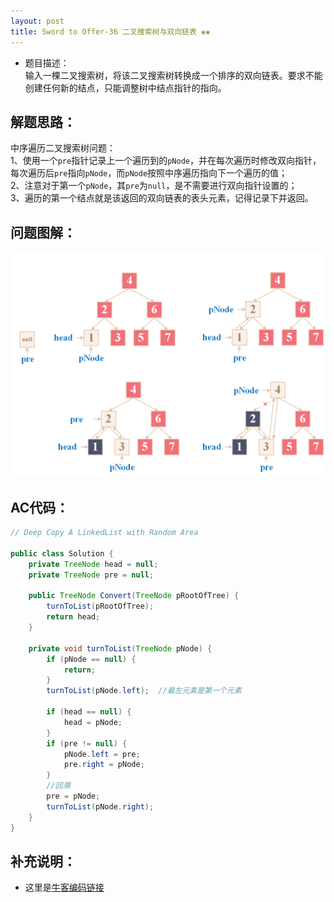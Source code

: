 ```yaml
---
layout: post
title: Sword to Offer-36 二叉搜索树与双向链表 ❀❀
---
```


* 题目描述：  
输入一棵二叉搜索树，将该二叉搜索树转换成一个排序的双向链表。要求不能创建任何新的结点，只能调整树中结点指针的指向。  

## 解题思路：

中序遍历二叉搜索树问题：  
1、使用一个`pre`指针记录上一个遍历到的`pNode`，并在每次遍历时修改双向指针，每次遍历后`pre`指向`pNode`，而`pNode`按照中序遍历指向下一个遍历的值；  
2、注意对于第一个`pNode`，其`pre`为`null`，是不需要进行双向指针设置的；  
3、遍历的第一个结点就是该返回的双向链表的表头元素，记得记录下并返回。  


## 问题图解：

<center>
    <img src="/assets/img/blog/sword-offer-36.png">
</center>


## AC代码：

```java
// Deep Copy A LinkedList with Random Area

public class Solution {
    private TreeNode head = null;
    private TreeNode pre = null;
    
    public TreeNode Convert(TreeNode pRootOfTree) {
        turnToList(pRootOfTree);
        return head;
    }
    
    private void turnToList(TreeNode pNode) {
        if (pNode == null) {
            return;
        }
        turnToList(pNode.left);  //最左元素是第一个元素
        
        if (head == null) {
            head = pNode;
        }
        if (pre != null) {
            pNode.left = pre;
            pre.right = pNode;
        }
        //回溯
        pre = pNode;
        turnToList(pNode.right);
    }
}
```

## 补充说明：

* 这里是[牛客编码链接](https://www.nowcoder.com/practice/947f6eb80d944a84850b0538bf0ec3a5?tpId=13&&tqId=11179&rp=1&ru=/ta/coding-interviews&qru=/ta/coding-interviews/question-ranking)